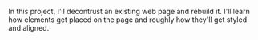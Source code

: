 In this project, I'll decontrust an existing web page and rebuild it. I'll learn how elements get placed on the page and roughly how they'll get styled and aligned. 